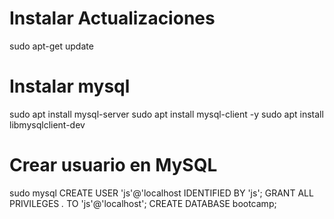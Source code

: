 # Instalar Actualizaciones

sudo apt-get update

# Instalar mysql
sudo apt install mysql-server
sudo apt install mysql-client -y 
sudo apt install libmysqlclient-dev

# Crear usuario en MySQL
sudo mysql
CREATE USER 'js'@'localhost IDENTIFIED BY 'js';
GRANT ALL PRIVILEGES *.* TO 'js'@'localhost';
CREATE DATABASE bootcamp;

